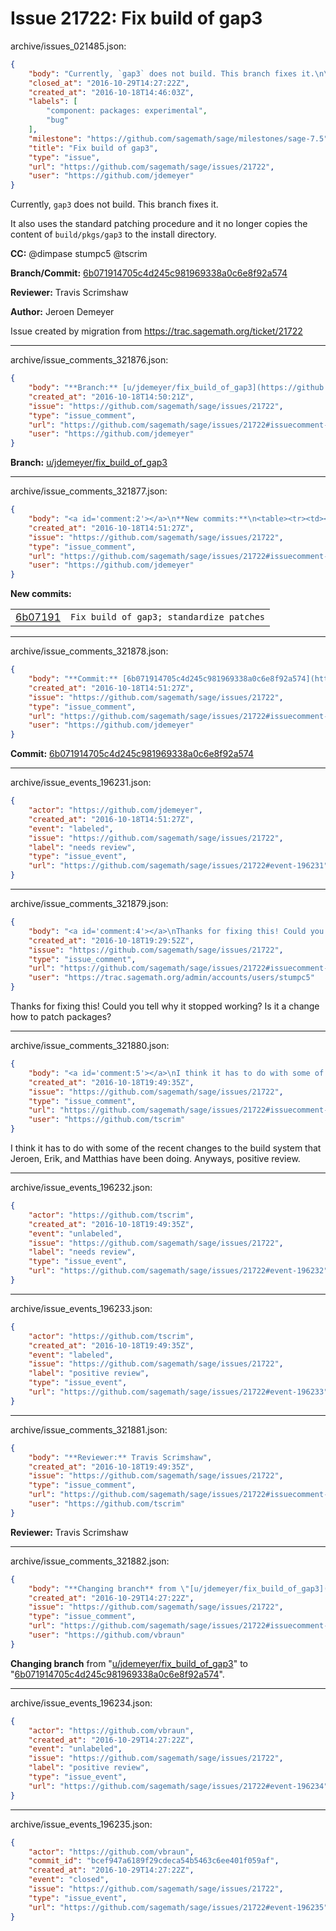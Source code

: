 # Issue 21722: Fix build of gap3

archive/issues_021485.json:
```json
{
    "body": "Currently, `gap3` does not build. This branch fixes it.\n\nIt also uses the standard patching procedure and it no longer copies the content of `build/pkgs/gap3` to the install directory.\n\n**CC:**  @dimpase stumpc5 @tscrim\n\n**Branch/Commit:** [6b071914705c4d245c981969338a0c6e8f92a574](https://github.com/sagemath/sagetrac-mirror/commit/6b071914705c4d245c981969338a0c6e8f92a574)\n\n**Reviewer:** Travis Scrimshaw\n\n**Author:** Jeroen Demeyer\n\nIssue created by migration from https://trac.sagemath.org/ticket/21722\n\n",
    "closed_at": "2016-10-29T14:27:22Z",
    "created_at": "2016-10-18T14:46:03Z",
    "labels": [
        "component: packages: experimental",
        "bug"
    ],
    "milestone": "https://github.com/sagemath/sage/milestones/sage-7.5",
    "title": "Fix build of gap3",
    "type": "issue",
    "url": "https://github.com/sagemath/sage/issues/21722",
    "user": "https://github.com/jdemeyer"
}
```
Currently, `gap3` does not build. This branch fixes it.

It also uses the standard patching procedure and it no longer copies the content of `build/pkgs/gap3` to the install directory.

**CC:**  @dimpase stumpc5 @tscrim

**Branch/Commit:** [6b071914705c4d245c981969338a0c6e8f92a574](https://github.com/sagemath/sagetrac-mirror/commit/6b071914705c4d245c981969338a0c6e8f92a574)

**Reviewer:** Travis Scrimshaw

**Author:** Jeroen Demeyer

Issue created by migration from https://trac.sagemath.org/ticket/21722





---

archive/issue_comments_321876.json:
```json
{
    "body": "**Branch:** [u/jdemeyer/fix_build_of_gap3](https://github.com/sagemath/sagetrac-mirror/tree/u/jdemeyer/fix_build_of_gap3)",
    "created_at": "2016-10-18T14:50:21Z",
    "issue": "https://github.com/sagemath/sage/issues/21722",
    "type": "issue_comment",
    "url": "https://github.com/sagemath/sage/issues/21722#issuecomment-321876",
    "user": "https://github.com/jdemeyer"
}
```

**Branch:** [u/jdemeyer/fix_build_of_gap3](https://github.com/sagemath/sagetrac-mirror/tree/u/jdemeyer/fix_build_of_gap3)



---

archive/issue_comments_321877.json:
```json
{
    "body": "<a id='comment:2'></a>\n**New commits:**\n<table><tr><td><a href=\"https://github.com/sagemath/sagetrac-mirror/commit/6b071914705c4d245c981969338a0c6e8f92a574\">6b07191</a></td><td><code>Fix build of gap3; standardize patches</code></td></tr></table>\n",
    "created_at": "2016-10-18T14:51:27Z",
    "issue": "https://github.com/sagemath/sage/issues/21722",
    "type": "issue_comment",
    "url": "https://github.com/sagemath/sage/issues/21722#issuecomment-321877",
    "user": "https://github.com/jdemeyer"
}
```

<a id='comment:2'></a>
**New commits:**
<table><tr><td><a href="https://github.com/sagemath/sagetrac-mirror/commit/6b071914705c4d245c981969338a0c6e8f92a574">6b07191</a></td><td><code>Fix build of gap3; standardize patches</code></td></tr></table>




---

archive/issue_comments_321878.json:
```json
{
    "body": "**Commit:** [6b071914705c4d245c981969338a0c6e8f92a574](https://github.com/sagemath/sagetrac-mirror/commit/6b071914705c4d245c981969338a0c6e8f92a574)",
    "created_at": "2016-10-18T14:51:27Z",
    "issue": "https://github.com/sagemath/sage/issues/21722",
    "type": "issue_comment",
    "url": "https://github.com/sagemath/sage/issues/21722#issuecomment-321878",
    "user": "https://github.com/jdemeyer"
}
```

**Commit:** [6b071914705c4d245c981969338a0c6e8f92a574](https://github.com/sagemath/sagetrac-mirror/commit/6b071914705c4d245c981969338a0c6e8f92a574)



---

archive/issue_events_196231.json:
```json
{
    "actor": "https://github.com/jdemeyer",
    "created_at": "2016-10-18T14:51:27Z",
    "event": "labeled",
    "issue": "https://github.com/sagemath/sage/issues/21722",
    "label": "needs review",
    "type": "issue_event",
    "url": "https://github.com/sagemath/sage/issues/21722#event-196231"
}
```



---

archive/issue_comments_321879.json:
```json
{
    "body": "<a id='comment:4'></a>\nThanks for fixing this! Could you tell why it stopped working? Is it a change how to patch packages?",
    "created_at": "2016-10-18T19:29:52Z",
    "issue": "https://github.com/sagemath/sage/issues/21722",
    "type": "issue_comment",
    "url": "https://github.com/sagemath/sage/issues/21722#issuecomment-321879",
    "user": "https://trac.sagemath.org/admin/accounts/users/stumpc5"
}
```

<a id='comment:4'></a>
Thanks for fixing this! Could you tell why it stopped working? Is it a change how to patch packages?



---

archive/issue_comments_321880.json:
```json
{
    "body": "<a id='comment:5'></a>\nI think it has to do with some of the recent changes to the build system that Jeroen, Erik, and Matthias have been doing. Anyways, positive review.",
    "created_at": "2016-10-18T19:49:35Z",
    "issue": "https://github.com/sagemath/sage/issues/21722",
    "type": "issue_comment",
    "url": "https://github.com/sagemath/sage/issues/21722#issuecomment-321880",
    "user": "https://github.com/tscrim"
}
```

<a id='comment:5'></a>
I think it has to do with some of the recent changes to the build system that Jeroen, Erik, and Matthias have been doing. Anyways, positive review.



---

archive/issue_events_196232.json:
```json
{
    "actor": "https://github.com/tscrim",
    "created_at": "2016-10-18T19:49:35Z",
    "event": "unlabeled",
    "issue": "https://github.com/sagemath/sage/issues/21722",
    "label": "needs review",
    "type": "issue_event",
    "url": "https://github.com/sagemath/sage/issues/21722#event-196232"
}
```



---

archive/issue_events_196233.json:
```json
{
    "actor": "https://github.com/tscrim",
    "created_at": "2016-10-18T19:49:35Z",
    "event": "labeled",
    "issue": "https://github.com/sagemath/sage/issues/21722",
    "label": "positive review",
    "type": "issue_event",
    "url": "https://github.com/sagemath/sage/issues/21722#event-196233"
}
```



---

archive/issue_comments_321881.json:
```json
{
    "body": "**Reviewer:** Travis Scrimshaw",
    "created_at": "2016-10-18T19:49:35Z",
    "issue": "https://github.com/sagemath/sage/issues/21722",
    "type": "issue_comment",
    "url": "https://github.com/sagemath/sage/issues/21722#issuecomment-321881",
    "user": "https://github.com/tscrim"
}
```

**Reviewer:** Travis Scrimshaw



---

archive/issue_comments_321882.json:
```json
{
    "body": "**Changing branch** from \"[u/jdemeyer/fix_build_of_gap3](https://github.com/sagemath/sagetrac-mirror/tree/u/jdemeyer/fix_build_of_gap3)\" to \"[6b071914705c4d245c981969338a0c6e8f92a574](https://github.com/sagemath/sagetrac-mirror/commit/6b071914705c4d245c981969338a0c6e8f92a574)\".",
    "created_at": "2016-10-29T14:27:22Z",
    "issue": "https://github.com/sagemath/sage/issues/21722",
    "type": "issue_comment",
    "url": "https://github.com/sagemath/sage/issues/21722#issuecomment-321882",
    "user": "https://github.com/vbraun"
}
```

**Changing branch** from "[u/jdemeyer/fix_build_of_gap3](https://github.com/sagemath/sagetrac-mirror/tree/u/jdemeyer/fix_build_of_gap3)" to "[6b071914705c4d245c981969338a0c6e8f92a574](https://github.com/sagemath/sagetrac-mirror/commit/6b071914705c4d245c981969338a0c6e8f92a574)".



---

archive/issue_events_196234.json:
```json
{
    "actor": "https://github.com/vbraun",
    "created_at": "2016-10-29T14:27:22Z",
    "event": "unlabeled",
    "issue": "https://github.com/sagemath/sage/issues/21722",
    "label": "positive review",
    "type": "issue_event",
    "url": "https://github.com/sagemath/sage/issues/21722#event-196234"
}
```



---

archive/issue_events_196235.json:
```json
{
    "actor": "https://github.com/vbraun",
    "commit_id": "bcef947a6189f29cdeca54b5463c6ee401f059af",
    "created_at": "2016-10-29T14:27:22Z",
    "event": "closed",
    "issue": "https://github.com/sagemath/sage/issues/21722",
    "type": "issue_event",
    "url": "https://github.com/sagemath/sage/issues/21722#event-196235"
}
```
